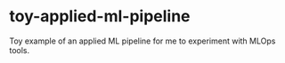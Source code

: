 # toy-applied-ml-pipeline
Toy example of an applied ML pipeline for me to experiment with MLOps tools.
